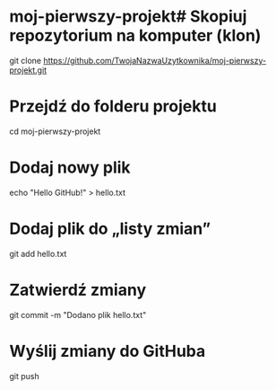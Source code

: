 # moj-pierwszy-projekt# Skopiuj repozytorium na komputer (klon)
git clone https://github.com/TwojaNazwaUzytkownika/moj-pierwszy-projekt.git

# Przejdź do folderu projektu
cd moj-pierwszy-projekt

# Dodaj nowy plik
echo "Hello GitHub!" > hello.txt

# Dodaj plik do „listy zmian”
git add hello.txt

# Zatwierdź zmiany
git commit -m "Dodano plik hello.txt"

# Wyślij zmiany do GitHuba
git push
